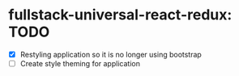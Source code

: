 # **fullstack-universal-react-redux: TODO**

- [x] Restyling application so it is no longer using bootstrap
- [ ] Create style theming for application
